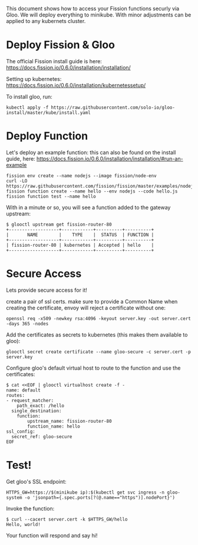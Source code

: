 This document shows how to access your Fission functions securly via Gloo. We will deploy everything
to minikube. With minor adjustments can be applied to any kubernets cluster.

# Deploy Fission & Gloo
The official Fission install guide is here: https://docs.fission.io/0.6.0/installation/installation/

Setting up kubernetes: https://docs.fission.io/0.6.0/installation/kubernetessetup/


To install gloo, run:
```
kubectl apply -f https://raw.githubusercontent.com/solo-io/gloo-install/master/kube/install.yaml
```

# Deploy Function

Let's deploy an example function: this can also be found on the install guide, here: https://docs.fission.io/0.6.0/installation/installation/#run-an-example

```
fission env create --name nodejs --image fission/node-env
curl -LO https://raw.githubusercontent.com/fission/fission/master/examples/nodejs/hello.js
fission function create --name hello --env nodejs --code hello.js
fission function test --name hello
```

With in a minute or so, you will see a function added to the gateway upstream:
```
$ glooctl upstream get fission-router-80
+-------------------+------------+----------+----------+
|       NAME        |    TYPE    |  STATUS  | FUNCTION |
+-------------------+------------+----------+----------+
| fission-router-80 | kubernetes | Accepted | hello    |
+-------------------+------------+----------+----------+

```

# Secure Access
Lets provide secure access for it!

create a pair of ssl certs. make sure to provide a Common Name when creating the certificate, 
envoy will reject a certificate without one:
```
openssl req -x509 -newkey rsa:4096 -keyout server.key -out server.cert -days 365 -nodes
```

Add the certificates as secrets to kubernetes (this makes them available to gloo):
```
glooctl secret create certificate --name gloo-secure -c server.cert -p server.key
```

Configure gloo's default virtual host to route to the function and use the certificates:
```
$ cat <<EOF | glooctl virtualhost create -f -
name: default
routes:
- request_matcher:
    path_exact: /hello
  single_destination:
    function:
        upstream_name: fission-router-80
        function_name: hello
ssl_config:
  secret_ref: gloo-secure
EOF
```


# Test!

Get gloo's SSL endpoint:
```
HTTPS_GW=https://$(minikube ip):$(kubectl get svc ingress -n gloo-system -o 'jsonpath={.spec.ports[?(@.name=="https")].nodePort}')
```

Invoke the function:
```
$ curl --cacert server.cert -k $HTTPS_GW/hello
Hello, world!
```

Your function will respond and say hi!
